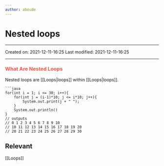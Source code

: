 ```yaml
---
author: aboude
---
```

# Nested loops
___

Created on: 2021-12-11-16:25
Last modified: 2021-12-11-16:25

___

### <span style="color: #ff5545;text-transform: capitalize;">what are nested loops</span>

Nested loops are [[Loops|loops]] within [[Loops|loops]].

```ad-example
```java
for(int i = 1; i <= 30; i++){
	for(int j = (i-1)*10; j <= i*10; j++){
		System.out.print(j + " ");
	}
	System.out.println()
}
// outputs
// 0 1 2 3 4 5 6 7 8 9 10
// 10 11 12 13 14 15 16 17 18 19 20
// 20 21 22 23 24 25 26 27 28 29 30
```

## Relevant 
[[Loops]]